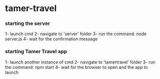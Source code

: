 # tamer-travel

### starting the server
1- launch cmd
2- navigate to 'server' folder
3- run the command: node server.js
4- wait for the confirmation message

### starting Tamer Travel app
1- launch another instance of cmd
2- navigate to 'tamertravel' folder
3- run the command: npm start
4- wait for the browser to open and the app to launch
